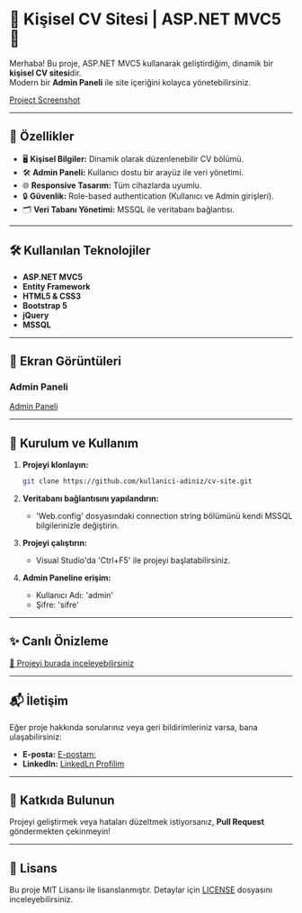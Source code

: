# 🌟 Kişisel CV Sitesi | ASP.NET MVC5 🌟

Merhaba! Bu proje, ASP.NET MVC5 kullanarak geliştirdiğim, dinamik bir **kişisel CV sitesi**dir.  
Modern bir **Admin Paneli** ile site içeriğini kolayca yönetebilirsiniz.

[Project Screenshot]((https://github.com/user-attachments/assets/955e1cb2-a383-4e60-8c8d-d5c06b1ad839))  

---

## 🚀 **Özellikler**
- 🖥️ **Kişisel Bilgiler:** Dinamik olarak düzenlenebilir CV bölümü.
- 🛠️ **Admin Paneli:** Kullanıcı dostu bir arayüz ile veri yönetimi.
- 🌐 **Responsive Tasarım:** Tüm cihazlarda uyumlu.
- 🔒 **Güvenlik:** Role-based authentication (Kullanıcı ve Admin girişleri).
- 🗂️ **Veri Tabanı Yönetimi:** MSSQL ile veritabanı bağlantısı.

---

## 🛠️ **Kullanılan Teknolojiler**
- **ASP.NET MVC5**  
- **Entity Framework**  
- **HTML5 & CSS3**  
- **Bootstrap 5**  
- **jQuery**  
- **MSSQL**  

---

## 📸 **Ekran Görüntüleri**
### Admin Paneli  
[Admin Paneli]((https://github.com/user-attachments/assets/917f5f28-86f9-4620-af31-e275bd22481b))

---

## 🧩 **Kurulum ve Kullanım**
1. **Projeyi klonlayın:**
    ```bash
    git clone https://github.com/kullanici-adiniz/cv-site.git
    ```
2. **Veritabanı bağlantısını yapılandırın:**
   - 'Web.config' dosyasındaki connection string bölümünü kendi MSSQL bilgilerinizle değiştirin.

3. **Projeyi çalıştırın:**
   - Visual Studio'da 'Ctrl+F5' ile projeyi başlatabilirsiniz.

4. **Admin Paneline erişim:**
   - Kullanıcı Adı: 'admin'
   - Şifre: 'sifre'

---

## ✨ **Canlı Önizleme**
[🔗 Projeyi burada inceleyebilirsiniz](https://github.com/kullanici-adiniz/cv-site)

---

## 📬 **İletişim**
Eğer proje hakkında sorularınız veya geri bildirimleriniz varsa, bana ulaşabilirsiniz:  
- **E-posta:** [E-postam:](emirali19078@gmail.com)  
- **LinkedIn:** [LinkedLn Profilim](https://www.linkedin.com/in/emir-ali-girgin-a190b1201/) 

---

## 🎯 **Katkıda Bulunun**
Projeyi geliştirmek veya hataları düzeltmek istiyorsanız, **Pull Request** göndermekten çekinmeyin!  

---

## 📝 **Lisans**
Bu proje MIT Lisansı ile lisanslanmıştır. Detaylar için [LICENSE](./LICENSE) dosyasını inceleyebilirsiniz.
